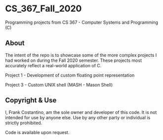 # CS_367_Fall_2020

Programming projects from CS 367 - Computer Systems and Programming (C)

## About

The intent of the repo is to showcase some of the more complex projects I had worked on during the Fall 2020 semester. These projects most accurately reflect a real-world application of C.

Project 1 - Development of custom floating point representation

Project 3 - Custom UNIX shell (MASH - Mason Shell)

## Copyright & Use
I, Frank Costantino, am the sole owner and developer of this code. It is not intended for use by anyone else. Use by any other party or individual is strictly prohibited.

Code is available upon request.
